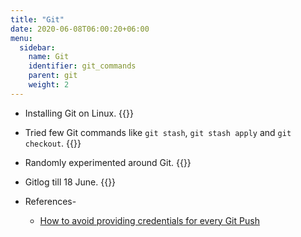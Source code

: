 ```yaml
---
title: "Git"
date: 2020-06-08T06:00:20+06:00
menu:
  sidebar:
    name: Git
    identifier: git_commands
    parent: git
    weight: 2
---
```


- Installing Git on Linux.
  {{<asciinema tyRFNhVmDauNPyUOGT4syaRBc>}}

- Tried few Git commands like `git stash`, `git stash apply` and `git checkout`.
  {{<asciinema i3w43ACf8dTvhhiPdkEWbzt3p>}}

- Randomly experimented around Git.
  {{<asciinema J3d6Rwgf8DhQgjI3w8ZhxjvNJ>}}
  
- Gitlog till 18 June.
  {{<asciinema kn4Q3Scyl8ADvhbXsUliIP2zb>}}

- References-
  * [How to avoid providing credentials for every Git Push](https://www.freecodecamp.org/news/how-to-fix-git-always-asking-for-user-credentials/)